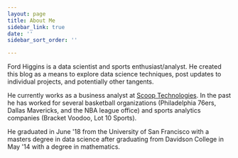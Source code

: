 ```yaml
---
layout: page
title: About Me
sidebar_link: true
date: ''
sidebar_sort_order: ''

---
```

Ford Higgins is a data scientist and sports enthusiast/analyst. He created this blog as a means to explore data science techniques, post updates to individual projects, and potentially other tangents.

He currently works as a business analyst at [Scoop Technologies](takescoop.com). In the past he has worked for several basketball organizations (Philadelphia 76ers, Dallas Mavericks, and the NBA league office) and sports analytics companies (Bracket Voodoo, Lot 10 Sports).

He graduated in June '18 from the University of San Francisco with a masters degree in data science after graduating from Davidson College in May '14 with a degree in mathematics.